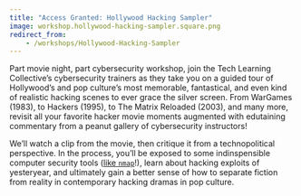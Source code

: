 ```yaml
---
title: "Access Granted: Hollywood Hacking Sampler"
image: workshop.hollywood-hacking-sampler.square.png
redirect_from:
    - /workshops/Hollywood-Hacking-Sampler
---
```


Part movie night, part cybersecurity workshop, join the Tech Learning Collective&rsquo;s cybersecurity trainers as they take you on a guided tour of Hollywood&rsquo;s and pop culture&rsquo;s most memorable, fantastical, and even kind of realistic hacking scenes to ever grace the silver screen. From WarGames (1983), to Hackers (1995), to The Matrix Reloaded (2003), and many more, revisit all your favorite hacker movie moments augmented with edutaining commentary from a peanut gallery of cybersecurity instructors!

We&rsquo;ll watch a clip from the movie, then critique it from a technopolitical perspective. In the process, you&rsquo;ll be exposed to some indinspensible computer security tools ([like `nmap`](https://nmap.org/)!), learn about hacking exploits of yesteryear, and ultimately gain a better sense of how to separate fiction from reality in contemporary hacking dramas in pop culture.
